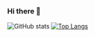 ### Hi there 👋

<!--
**JohannesSchwegler/JohannesSchwegler** is a ✨ _special_ ✨ repository because its `README.md` (this file) appears on your GitHub profile.

Here are some ideas to get you started:

- 🔭 I’m currently working on ...
- 🌱 I’m currently learning ...
- 👯 I’m looking to collaborate on ...
- 🤔 I’m looking for help with ...
- 💬 Ask me about ...
- 📫 How to reach me: ...
- 😄 Pronouns: ...
- ⚡ Fun fact: ...
-->


![GitHub stats](https://github-readme-stats.vercel.app/api?username=JohannesSchwegler&count_private=true&show_icons=true&theme=tokyonight)
[![Top Langs](https://github-readme-stats.vercel.app/api/top-langs/?username=JohannesSchwegler&layout=compact&theme=tokyonight&hide=jupyter%20notebook,php,java,c%23)](https://github.com/JohannesSchwegler/github-readme-stats)
